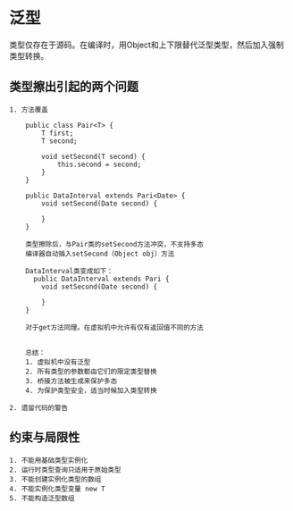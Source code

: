 # 泛型
类型仅存在于源码。在编译时，用Object和上下限替代泛型类型，然后加入强制类型转换。
## 类型擦出引起的两个问题
    1. 方法覆盖

        public class Pair<T> {
            T first;
            T second;

            void setSecond(T second) {
                this.second = second;
            }
        }

        public DataInterval extends Pari<Date> {
            void setSecond(Date second) {

            }
        }

        类型擦除后，与Pair类的setSecond方法冲突，不支持多态
        编译器自动插入setSecond（Object obj）方法

        DataInterval类变成如下：
          public DataInterval extends Pari {
            void setSecond(Date second) {

            }
        }

        对于get方法同理。在虚拟机中允许有仅有返回值不同的方法


        总结：
        1. 虚拟机中没有泛型
        2. 所有类型的参数都由它们的限定类型替换
        3. 桥接方法被生成来保护多态
        4. 为保护类型安全，适当时候加入类型转换

    2. 遗留代码的警告


## 约束与局限性
    1. 不能用基础类型实例化
    2. 运行时类型查询只适用于原始类型
    3. 不能创建实例化类型的数组
    4. 不能实例化类型变量 new T
    5. 不能构造泛型数组

